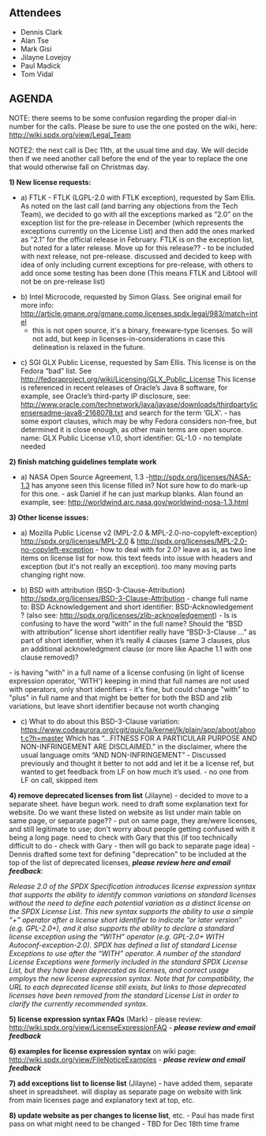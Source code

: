 ## Attendees

  - Dennis Clark
  - Alan Tse
  - Mark Gisi
  - Jilayne Lovejoy
  - Paul Madick
  - Tom Vidal

## AGENDA

NOTE: there seems to be some confusion regarding the proper dial-in
number for the calls. Please be sure to use the one posted on the wiki,
here: <http://wiki.spdx.org/view/Legal_Team>

NOTE2: the next call is Dec 11th, at the usual time and day. We will
decide then if we need another call before the end of the year to
replace the one that would otherwise fall on Christmas day.

**1) New license requests:**

  -   
    a) FTLK - FTLK (LGPL-2.0 with FTLK exception), requested by Sam
    Ellis. As noted on the last call (and barring any objections from
    the Tech Team), we decided to go with all the exceptions marked as
    “2.0” on the exception list for the pre-release in December (which
    represents the exceptions currently on the License List) and then
    add the ones marked as “2.1” for the official release in February.
    FTLK is on the exception list, but noted for a later release. Move
    up for this release?? - to be included with next release, not
    pre-release. discussed and decided to keep with idea of only
    including current exceptions for pre-release, with others to add
    once some testing has been done (This means FTLK and Libtool will
    not be on pre-release list)

<!-- end list -->

  -   
    b) Intel Microcode, requested by Simon Glass. See original email for
    more info:
    <http://article.gmane.org/gmane.comp.licenses.spdx.legal/983/match=intel>
    - this is not open source, it's a binary, freeware-type licenses. So
    will not add, but keep in licenses-in-considerations in case this
    delineation is relaxed in the future.

<!-- end list -->

  -   
    c) SGI GLX Public License, requested by Sam Ellis. This license is
    on the Fedora “bad” list. See
    <http://fedoraproject.org/wiki/Licensing/GLX_Public_License> This
    license is referenced in recent releases of Oracle’s Java 8
    software, for example, see Oracle’s third-party IP disclosure, see:
    <http://www.oracle.com/technetwork/java/javase/downloads/thirdpartylicensereadme-java8-2168078.txt>
    and search for the term ‘GLX’. - has some export clauses, which may
    be why Fedora considers non-free, but determined it is close enough,
    as other main terms are open source. name: GLX Public License v1.0,
    short identifier: GL-1.0 - no template needed

**2) finish matching guidelines template work**

  -   
    a) NASA Open Source Agreement, 1.3
    -http://spdx.org/licenses/NASA-1.3 has anyone seen this license
    filled in? Not sure how to do mark-up for this one. - ask Daniel if
    he can just markup blanks. Alan found an example, see:
    <http://worldwind.arc.nasa.gov/worldwind-nosa-1.3.html>

**3) Other license issues:**

  -   
    a) Mozilla Public License v2 (MPL-2.0 &
    MPL-2.0-no-copyleft-exception) <http://spdx.org/licenses/MPL-2.0> &
    <http://spdx.org/licenses/MPL-2.0-no-copyleft-exception> - how to
    deal with for 2.0? leave as is, as two line items on license list
    for now. this text feeds into issue with headers and exception (but
    it's not really an exception). too many moving parts changing right
    now.

<!-- end list -->

  -   
    b) BSD with attribution (BSD-3-Clause-Attribution)
    <http://spdx.org/licenses/BSD-3-Clause-Attribution> - change full
    name to: BSD Acknowledgement and short identifier:
    BSD-Acknowledgement ? (also see:
    <http://spdx.org/licenses/zlib-acknowledgement>) - Is is confusing
    to have the word “with” in the full name? Should the “BSD with
    attribution” license short identifier really have “BSD-3-Clause …”
    as part of short identifier, when it’s really 4 clauses (same 3
    clauses, plus an additional acknowledgment clause (or more like
    Apache 1.1 with one clause removed)?

\- is having "with" in a full name of a license confusing (in light of
license expression operator, 'WITH') keeping in mind that full names are
not used with operators, only short identifiers - it's fine, but could
change "with" to "plus" in full name and that might be better for both
the BSD and zlib variations, but leave short identifier because not
worth changing

  -   
    c) What to do about this BSD-3-Clause variation:
    <https://www.codeaurora.org/cgit/quic/la/kernel/lk/plain/app/aboot/aboot.c?h=master>
    Which has “...FITNESS FOR A PARTICULAR PURPOSE AND NON-INFRINGEMENT
    ARE DISCLAIMED.” in the disclaimer, where the usual language omits
    “AND NON-INFRINGEMENT” - Discussed previously and thought it
    better to not add and let it be a license ref, but wanted to get
    feedback from LF on how much it’s used. - no one from LF on call,
    skipped item

**4) remove deprecated licenses from list** (Jilayne) - decided to move
to a separate sheet. have begun work. need to draft some explanation
text for website. Do we want these listed on website as list under main
table on same page, or separate page?? - put on same page, they are/were
licenses, and still legitimate to use; don't worry about people getting
confused with it being a long page. need to check with Gary that this
(if too technically difficult to do - check with Gary - then will go
back to separate page idea) - Dennis drafted some text for defining
"deprecation" to be included at the top of the list of deprecated
licenses, ***please review here and email feedback***:

*Release 2.0 of the SPDX Specification introduces license expression
syntax that supports the ability to identify common variations on
standard licenses without the need to define each potential variation as
a distinct license on the SPDX License List. This new syntax supports
the ability to use a simple “+” operator after a license short
identifier to indicate “or later version” (e.g. GPL-2.0+), and it also
supports the ability to declare a standard license exception using the
“WITH” operator (e.g. GPL-2.0+ WITH Autoconf-exception-2.0). SPDX has
defined a list of standard License Exceptions to use after the “WITH”
operator. A number of the standard License Exceptions were formerly
included in the standard SPDX License List, but they have been
deprecated as licenses, and correct usage employs the new license
expression syntax. Note that for compatibility, the URL to each
deprecated license still exists, but links to those deprecated licenses
have been removed from the standard License List in order to clarify the
currently recommended syntax.*

**5) license expression syntax FAQs** (Mark) - please review:
<http://wiki.spdx.org/view/LicenseExpressionFAQ> - ***please review and
email feedback***

**6) examples for license expression syntax** on wiki page:
<http://wiki.spdx.org/view/FileNoticeExamples> - ***please review and
email feedback***

**7) add exceptions list to license list** (Jilayne) - have added them,
separate sheet in spreadsheet. will display as separate page on website
with link from main licenses page and explanatory text at top, etc.

**8) update website as per changes to license list**, etc. - Paul has
made first pass on what might need to be changed - TBD for Dec 18th time
frame
